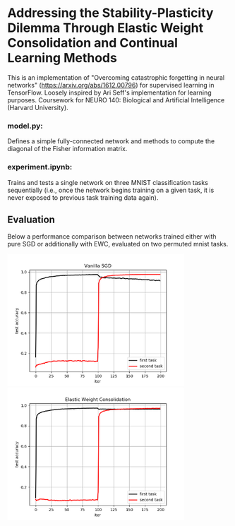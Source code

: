 # Addressing the Stability-Plasticity Dilemma Through Elastic Weight Consolidation and Continual Learning Methods

This is an implementation of "Overcoming catastrophic forgetting in neural networks" (https://arxiv.org/abs/1612.00796) for supervised learning in TensorFlow. Loosely inspired by Ari Seff's implementation for learning purposes. Coursework for NEURO 140: Biological and Artificial Intelligence (Harvard University).

### model.py: 
  Defines a simple fully-connected network and methods to compute the diagonal of the Fisher information matrix.

### experiment.ipynb:
  Trains and tests a single network on three MNIST classification tasks sequentially (i.e., once the network begins training on a given task, it is never exposed     to previous task training data again).

## Evaluation
Below a performance comparison between networks trained either with pure SGD or additionally with EWC, evaluated on two permuted mnist tasks. 

<img src="results_sgd.png" alt="Network without Elastic Weight Consolidation" width="400"/> <img src="results_elastic.png" alt="Network with Elastic Weight Consolidation" width="400"/>
<!-- ![Network without EWC](performance_sgd.png =100x)    
![Network with EWC](performance_ewc.png =100x) -->
